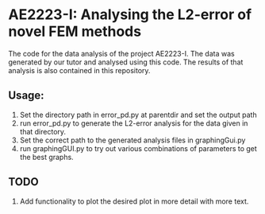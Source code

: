 # AE2223-I: Analysing the L2-error of novel FEM methods 
The code for the data analysis of the project AE2223-I.
The data was generated by our tutor and analysed using this code.
The results of that analysis is also contained in this repository.

## Usage:

1. Set the directory path in error_pd.py at parentdir and set the output path
1. run error_pd.py to generate the L2-error analysis for the data given in that directory.
1. Set the correct path to the generated analysis files in graphingGui.py
1. run graphingGUI.py to try out various combinations of parameters to get the best graphs.

## TODO

1. Add functionality to plot the desired plot in more detail with more text.

